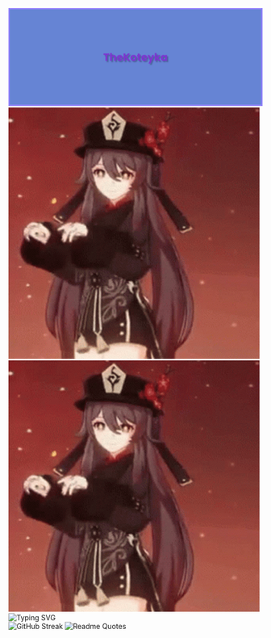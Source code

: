 ![](banner.png)
![](hu-tao-genshin-impact.gif)
![](hu-tao-genshin-impact.gif)
![Typing SVG](https://readme-typing-svg.herokuapp.com?font=Fira+Code&weight=500&size=30&duration=4500&pause=5000&background=FFFFFF00&width=435&lines=Telegram%3A+%40TheKoteyka)\
![GitHub Streak](http://github-readme-streak-stats.herokuapp.com?user=koteyka5000&theme=dark&hide_border=true&locale=ru&type=png)
![Readme Quotes](https://quotes-github-readme.vercel.app/api?type=horizontal&theme=dark&quote=Большие+города...&author=Конфуций)
